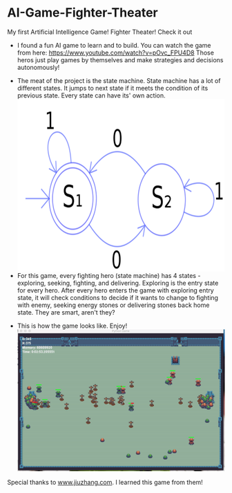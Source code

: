 # AI-Game-Fighter-Theater
My first Artificial Intelligence Game! Fighter Theater! Check it out


* I found a fun AI game to learn and to build. You can watch the game from here: https://www.youtube.com/watch?v=pOvc_FPU4D8
Those heros just play games by themselves and make strategies and decisions autonomously!

* The meat of the project is the state machine. State machine has a lot of different states. It jumps to next state if it meets the condition of its previous state. Every state can have its' own action. 
<a href="url"><img src="https://github.com/SheldonGeek/AI-Game-Fighter-Theater/blob/master/img/stateMachine.png" align="left" height="400" width="600" ></a>


* For this game, every fighting hero (state machine) has 4 states - exploring, seeking, fighting, and delivering.  Exploring is the entry state for every hero. After every hero enters the game with exploring entry state, it will check conditions to decide if it wants to change to fighting with enemy, seeking energy stones or delivering stones back home state. They are smart, aren't they?

* This is how the game looks like. Enjoy!
![Alt Text](https://github.com/SheldonGeek/AI-Game-Fighter-Theater/blob/master/img/fightingTheatherGame.gif)

Special thanks to www.jiuzhang.com. I learned this game from them!
